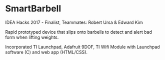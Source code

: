 # SmartBarbell
IDEA Hacks 2017 - Finalist,
Teammates: Robert Ursa & Edward Kim


Rapid prototyped device that slips onto barbells to detect 
and alert bad form when lifting weights.

Incorporated TI Launchpad, Adafruit 9DOF, TI Wifi Module with 
Launchpad software (C) and web app (HTML/CSS).

